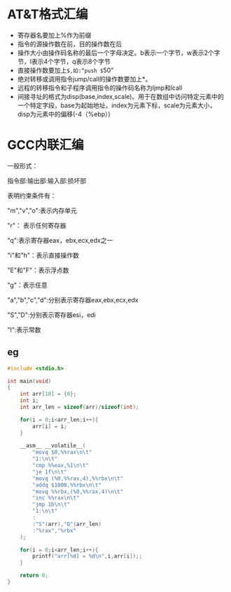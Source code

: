 # AT\&T格式汇编

*   寄存器名要加上%作为前缀
*   指令的源操作数在前，目的操作数在后
*   操作大小由操作码名称的最后一个字母决定。b表示一个字节，w表示2个字节，l表示4个字节，q表示8个字节
*   直接操作数要加上`$,如:“push $`50”
*   绝对转移或调用指令jump/call的操作数要加上\*。
*   远程的转移指令和子程序调用指令的操作码名称为ljmp和lcall
*   间接寻址的格式为disp(base,index,scale)。用于在数组中访问特定元素中的一个特定字段，base为起始地址，index为元素下标，scale为元素大小，disp为元素中的偏移(-4（%ebp）)

# GCC内联汇编

一般形式：

指令部:输出部:输入部:损坏部

表明约束条件有：

"m","v","o":表示内存单元

"r"： 表示任何寄存器

"q":表示寄存器eax，ebx,ecx,edx之一

"i"和"h"：表示直接操作数

"E"和"F"：表示浮点数

"g"：表示任意

"a","b","c","d":分别表示寄存器eax,ebx,ecx,edx

"S","D":分别表示寄存器esi，edi

"I":表示常数

## eg

```c
#include <stdio.h>

int main(void)
{
    int arr[10] = {0};
    int i;
    int arr_len = sizeof(arr)/sizeof(int);

    for(i = 0;i<arr_len;i++){
        arr[i] = i;
    }   
    
    __asm__ __volatile__(
        "movq $0,%%rax\n\t"
        "1:\n\t"
        "cmp %%eax,%1\n\t"
        "je 1f\n\t"
        "movq (%0,%%rax,4),%%rbx\n\t"
        "addq $1000,%%rbx\n\t"
        "movq %%rbx,(%0,%%rax,4)\n\t"
        "inc %%rax\n\t"
        "jmp 1b\n\t"
        "1:\n\t"
        :
        :"S"(arr),"D"(arr_len)
        :"%rax","%rbx"
    );  

    for(i = 0;i<arr_len;i++){
        printf("arr[%d] = %d\n",i,arr[i]);;
    }   

    return 0;
}
```

